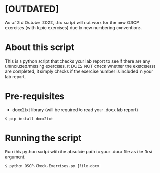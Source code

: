 # [OUTDATED]
As of 3rd October 2022, this script will not work for the new OSCP exercises (with topic exercises) due to new numbering conventions.

# About this script 
This is a python script that checks your lab report to see if there are any unincluded/missing exercises. It DOES NOT check whether the exercise(s) are completed, it simply checks if the exercise number is included in your lab report.

# Pre-requisites
- docx2txt library (will be required to read your .docx lab report)
```text
$ pip install docx2txt
```
# Running the script
Run this python script with the absolute path to your .docx file as the first argument.
```text
$ python OSCP-Check-Exercises.py [file.docx]
```
